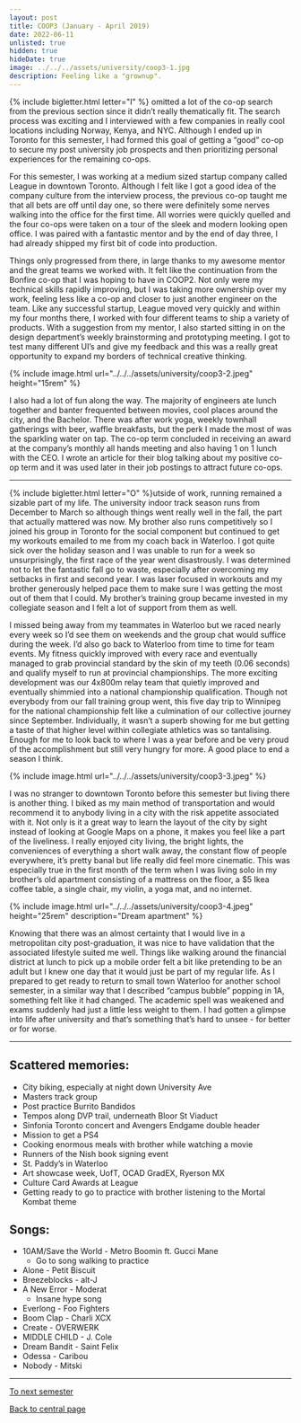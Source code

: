 ```yaml
---
layout: post
title: COOP3 (January - April 2019)
date: 2022-06-11
unlisted: true
hidden: true
hideDate: true
image: ../../../assets/university/coop3-1.jpg
description: Feeling like a "grownup".
---
```

{% include bigletter.html letter="I" %} omitted a lot of the co-op search from the previous section since it didn’t really thematically fit. The search process was exciting and I interviewed with a few companies in really cool locations including Norway, Kenya, and NYC. Although I ended up in Toronto for this semester, I had formed this goal of getting a “good” co-op to secure my post university job prospects and then prioritizing personal experiences for the remaining co-ops.

For this semester, I was working at a medium sized startup company called League in downtown Toronto. Although I felt like I got a good idea of the company culture from the interview process, the previous co-op taught me that all bets are off until day one, so there were definitely some nerves walking into the office for the first time. All worries were quickly quelled and the four co-ops were taken on a tour of the sleek and modern looking open office. I was paired with a fantastic mentor and by the end of day three, I had already shipped my first bit of code into production.

Things only progressed from there, in large thanks to my awesome mentor and the great teams we worked with. It felt like the continuation from the Bonfire co-op that I was hoping to have in COOP2. Not only were my technical skills rapidly improving, but I was taking more ownership over my work, feeling less like a co-op and closer to just another engineer on the team. Like any successful startup, League moved very quickly and within my four months there, I worked with four different teams to ship a variety of products. With a suggestion from my mentor, I also started sitting in on the design department’s weekly brainstorming and prototyping meeting. I got to test many different UI’s and give my feedback and this was a really great opportunity to expand my borders of technical creative thinking.

{% include image.html url="../../../assets/university/coop3-2.jpeg" height="15rem" %}

I also had a lot of fun along the way. The majority of engineers ate lunch together and banter frequented between movies, cool places around the city, and the Bachelor. There was after work yoga, weekly townhall gatherings with beer, waffle breakfasts, but the perk I made the most of was the sparkling water on tap. The co-op term concluded in receiving an award at the company’s monthly all hands meeting and also having 1 on 1 lunch with the CEO. I wrote an article for their blog talking about my positive co-op term and it was used later in their job postings to attract future co-ops.

---

{% include bigletter.html letter="O" %}utside of work, running remained a sizable part of my life. The university indoor track season runs from December to March so although things went really well in the fall, the part that actually mattered was now. My brother also runs competitively so I joined his group in Toronto for the social component but continued to get my workouts emailed to me from my coach back in Waterloo. I got quite sick over the holiday season and I was unable to run for a week so unsurprisingly, the first race of the year went disastrously. I was determined not to let the fantastic fall go to waste, especially after overcoming my setbacks in first and second year. I was laser focused in workouts and my brother generously helped pace them to make sure I was getting the most out of them that I could. My brother’s training group became invested in my collegiate season and I felt a lot of support from them as well.

I missed being away from my teammates in Waterloo but we raced nearly every week so I’d see them on weekends and the group chat would suffice during the week. I’d also go back to Waterloo from time to time for team events. My fitness quickly improved with every race and eventually managed to grab provincial standard by the skin of my teeth (0.06 seconds) and qualify myself to run at provincial championships. The more exciting development was our 4x800m relay team that quietly improved and eventually shimmied into a national championship qualification. Though not everybody from our fall training group went, this five day trip to Winnipeg for the national championship felt like a culmination of our collective journey since September. Individually, it wasn’t a superb showing for me but getting a taste of that higher level within collegiate athletics was so tantalising. Enough for me to look back to where I was a year before and be very proud of the accomplishment but still very hungry for more. A good place to end a season I think.

{% include image.html url="../../../assets/university/coop3-3.jpeg" %}

I was no stranger to downtown Toronto before this semester but living there is another thing. I biked as my main method of transportation and would recommend it to anybody living in a city with the risk appetite associated with it. Not only is it a great way to learn the layout of the city by sight instead of looking at Google Maps on a phone, it makes you feel like a part of the liveliness. I really enjoyed city living, the bright lights, the conveniences of everything a short walk away, the constant flow of people everywhere, it’s pretty banal but life really did feel more cinematic. This was especially true in the first month of the term when I was living solo in my brother’s old apartment consisting of a mattress on the floor, a $5 Ikea coffee table, a single chair, my violin, a yoga mat, and no internet.

{% include image.html url="../../../assets/university/coop3-4.jpeg" height="25rem" description="Dream apartment" %}

Knowing that there was an almost certainty that I would live in a metropolitan city post-graduation, it was nice to have validation that the associated lifestyle suited me well. Things like walking around the financial district at lunch to pick up a mobile order felt a bit like pretending to be an adult but I knew one day that it would just be part of my regular life. As I prepared to get ready to return to small town Waterloo for another school semester, in a similar way that I described “campus bubble” popping in 1A, something felt like it had changed. The academic spell was weakened and exams suddenly had just a little less weight to them. I had gotten a glimpse into life after university and that’s something that’s hard to unsee - for better or for worse.

---

## Scattered memories:
* City biking, especially at night down University Ave
* Masters track group
* Post practice Burrito Bandidos
* Tempos along DVP trail, underneath Bloor St Viaduct
* Sinfonia Toronto concert and Avengers Endgame double header
* Mission to get a PS4
* Cooking enormous meals with brother while watching a movie
* Runners of the Nish book signing event
* St. Paddy’s in Waterloo
* Art showcase week, UofT, OCAD GradEX, Ryerson MX
* Culture Card Awards at League
* Getting ready to go to practice with brother listening to the Mortal Kombat theme

## Songs:
* 10AM/Save the World - Metro Boomin ft. Gucci Mane
    * Go to song walking to practice
* Alone - Petit Biscuit
* Breezeblocks - alt-J
* A New Error - Moderat
    * Insane hype song
* Everlong - Foo Fighters
* Boom Clap - Charli XCX
* Create - OVERWERK
* MIDDLE CHILD - J. Cole
* Dream Bandit - Saint Felix
* Odessa - Caribou
* Nobody - Mitski

---

[To next semester](https://nick-xie.github.io/blog/2022/06/11/3b.html)

[Back to central page](https://nick-xie.github.io/blog/2022/06/11/this-was-university.html)
